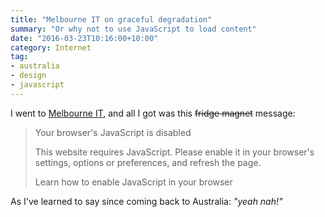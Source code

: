 ```yaml
---
title: "Melbourne IT on graceful degradation"
summary: "Or why not to use JavaScript to load content"
date: "2016-03-23T10:16:00+10:00"
category: Internet
tag:
- australia
- design
- javascript
---
```

I went to [Melbourne IT], and all I got was this <del>fridge magnet</del> message:

> Your browser's JavaScript is disabled
> 
> This website requires JavaScript. Please enable it in your browser's 
> settings, options or preferences, and refresh the page.
>
> Learn how to enable JavaScript in your browser

As I've learned to say since coming back to Australia: *"yeah nah!"*

[Melbourne IT]: https://www.melbourneit.com.au/

